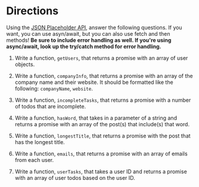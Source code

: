 # Directions

Using the [JSON Placeholder API](https://jsonplaceholder.typicode.com), answer the following questions. If you want, you can use asyn/await, but you can also use fetch and then methods! **Be sure to include error handling as well. If you're using async/await, look up the try/catch method for error handling.**

1. Write a function, `getUsers`, that returns a promise with an array of user objects.

2. Write a function, `companyInfo`, that returns a promise with an array of the company name and their website. It should be formatted like the following: `companyName`, `website`.

3. Write a function, `incompleteTasks`, that returns a promise with a number of todos that are incomplete.

4. Write a function, `hasWord`, that takes in a parameter of a string and returns a promise with an array of the post(s) that include(s) that word.

5. Write a function, `longestTitle`, that returns a promise with the post that has the longest title.

6. Write a function, `emails`, that returns a promise with an array of emails from each user.

7. Write a function, `userTasks`, that takes a user ID and returns a promise with an array of user todos based on the user ID.
